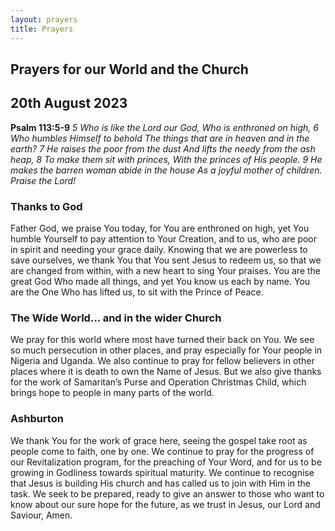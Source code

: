 ```yaml
---
layout: prayers
title: Prayers
---
```

## Prayers for our World and the Church

## 20th August 2023

__Psalm 113:5-9__ 
_5 Who is like the Lord our God, Who is enthroned on high,_
_6 Who humbles Himself to behold The things that are in heaven and in the earth?_
_7 He raises the poor from the dust And lifts the needy from the ash heap,_
_8 To make them sit with princes, With the princes of His people._
_9 He makes the barren woman abide in the house As a joyful mother of children._
_Praise the Lord!_

### Thanks to God
Father God, we praise You today, for You are enthroned on high, yet You humble Yourself to pay attention to Your Creation, and to us, who are poor in spirit and needing your grace daily. Knowing that we are powerless to save ourselves, we thank You that You sent Jesus to redeem us, so that we are changed from within, with a new heart to sing Your praises. You are the great God Who made all things, and yet You know us each by name. You are the One Who has lifted us, to sit with the Prince of Peace.

### The Wide World... and in the wider Church
We pray for this world where most have turned their back on You. We see so much persecution in other places, and pray especially for Your people in Nigeria and Uganda. We also continue to pray for fellow believers in other places where it is death to own the Name of Jesus. But we also give thanks for the work of Samaritan’s Purse and Operation Christmas Child, which brings hope to people in many parts of the world.

### Ashburton
We thank You for the work of grace here, seeing the gospel take root as people come to faith, one by one. We continue to pray for the progress of our Revitalization program, for the preaching of Your Word, and for us to be growing in Godliness towards spiritual maturity. We continue to recognise that Jesus is building His church and has called us to join with Him in the task. We seek to be prepared, ready to give an answer to those who want to know about our sure hope for the future, as we trust in Jesus, our Lord and Saviour, Amen.

